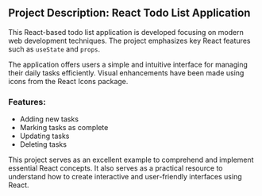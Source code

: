## Project Description: React Todo List Application

This React-based todo list application is developed focusing on modern web development techniques. The project emphasizes key React features such as `useState` and `props`.

The application offers users a simple and intuitive interface for managing their daily tasks efficiently. Visual enhancements have been made using icons from the React Icons package.

### Features:

- Adding new tasks
- Marking tasks as complete
- Updating tasks
- Deleting tasks

This project serves as an excellent example to comprehend and implement essential React concepts. It also serves as a practical resource to understand how to create interactive and user-friendly interfaces using React.
